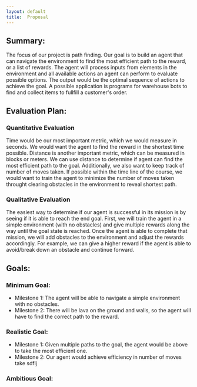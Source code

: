 ```yaml
---
layout: default
title:  Proposal
---
```


## Summary:
The focus of our project is path finding. Our goal is to build an agent that can navigate the environment to find the most efficient path to the reward, or a list of rewards. The agent will process inputs from elements in the environment and all available actions an agent can perform to evaluate possible options. The output would be the optimal sequence of actions to achieve the goal. A possible application is programs for warehouse bots to find and collect items to fullfill a customer's order.

## Evaluation Plan:
### Quantitative Evaluation
Time would be our most important metric, which we would measure in seconds. 
We would want the agent to find the reward in the shortest time possible. 
Distance is another important metric, which can be measured in blocks or meters.
We can use distance to determine if agent can find the most efficient path to 
the goal. Additionally, we also want to keep track of number of moves taken. 
If possible within the time line of the course, we would want to train the agent
to minimize the number of moves taken throught clearing obstacles in the environment
to reveal shortest path. 


### Qualitative Evaluation
The easiest way to determine if our agent is successful in its mission is by seeing if it is able to reach the end goal. First, we will train the agent in a simple environment (with no obstacles) and give multiple rewards along the way until the goal state is reached. Once the agent is able to complete that mission, we will add obstacles to the environment and adjust the rewards accordingly. For example, we can give a higher reward if the agent is able to avoid/break down an obstacle and continue forward.

## Goals:
### Minimum Goal:
- Milestone 1: The agent will be able to navigate a simple environment with no obstacles. 
- Milestone 2: There will be lava on the ground and walls, so the agent will have to find the correct 
path to the reward.

### Realistic Goal:
- Milestone 1: Given multiple paths to the goal, the agent would be above to take 
the most efficient one. 
- Milestone 2: Our agent would achieve efficiency in number of moves take sdflj

### Ambitious Goal:


